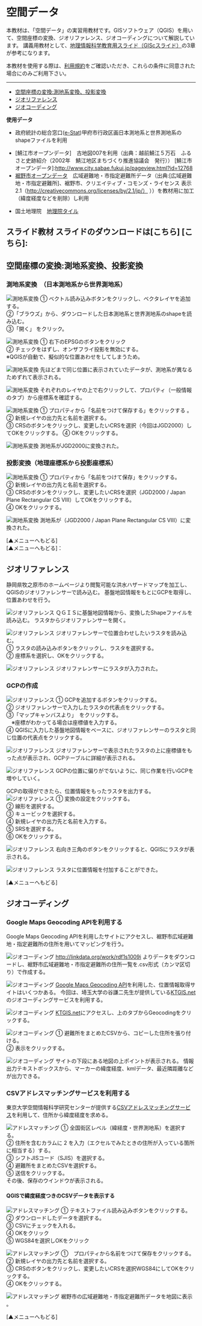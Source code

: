 # 空間データ
本教材は、「空間データ」の実習用教材です。GISソフトウェア（QGIS）を用いて、空間座標の変換、ジオリファレンス、ジオコーディングについて解説しています。
講義用教材として、[地理情報科学教育用スライド（GIScスライド）]の3章が参考になります。  

本教材を使用する際は、[利用規約]をご確認いただき、これらの条件に同意された場合にのみご利用下さい。

[地理情報科学教育用スライド（GIScスライド）]:http://curricula.csis.u-tokyo.ac.jp/slide/3.html
[利用規約]:
**Menu**
-------
- [空間座標の変換:測地系変換、投影変換](#空間座標の変換:測地系変換、投影変換)
- [ジオリファレンス](#ジオリファレンス)
- [ジオコーディング](#ジオコーディング)

**使用データ**
- 政府統計の総合窓口([e-Stat])甲府市行政区画日本測地系と世界測地系のshapeファイルを利用

[e-Stat]:http://www.e-stat.go.jp

- [鯖江市オープンデータ]　古地図007を利用（出典：越前鯖江５万石　ふるさと史跡紹介（2002年　鯖江地区まちづくり推進協議会　発行））
[鯖江市オープンデータ]:http://www.city.sabae.fukui.jp/pageview.html?id=12768
- [裾野市オープンデータ]　広域避難地・市指定避難所データ（出典:[広域避難地・市指定避難所]、裾野市、クリエイティブ・コモンズ・ライセンス 表示 2.1（http://creativecommons.org/licenses/by/2.1/jp/） ））を教材用に加工（緯度経度などを削除）し利用

[裾野市オープンデータ]:http://www.city.susono.shizuoka.jp/ma/organization/susono-open-data.php

- 国土地理院　[地理院タイル]

[地理院タイル]:http://maps.gsi.go.jp/development/ichiran.html

**スライド教材**
スライドのダウンロードは[こちら]
[こちら]:
-------
## 空間座標の変換:測地系変換、投影変換
### 測地系変換　（日本測地系から世界測地系）

![測地系変換](pic/pic_1.png)
① ベクトル読み込みボタンをクリックし、ベクタレイヤを追加する。  
②「ブラウズ」から、ダウンロードした日本測地系と世界測地系のshapeを読み込む。  
③「開く」 をクリック。  

![測地系変換](pic/pic_2.png)
① 右下のEPSGのボタンをクリック  
② チェックをはずし、オンザフライ投影を無効にする。  
※QGISが自動で、擬似的な位置あわせをしてしまうため。  

![測地系変換](pic/pic_3.png)
先ほどまで同じ位置に表示されていたデータが、測地系が異なるためずれて表示される。

![測地系変換](pic/pic_4.png)
それぞれのレイヤの上で右クリックして、プロパティ（一般情報のタブ）から座標系を確認する。

![測地系変換](pic/pic_5.png)
① プロパティから「名前をつけて保存する」をクリックする 。
② 新規レイヤの出力先と名前を選択する。  
③ CRSのボタンをクリックし、変更したいCRSを選択（今回はJGD2000）してOKをクリックする。
④ OKをクリックする。

![測地系変換](pic/pic_6.png)
測地系がJGD2000に変換された。

### 投影変換（地理座標系から投影座標系）
![測地系変換](pic/pic_7.png)
① プロパティから「名前をつけて保存」をクリックする。  
② 新規レイヤの出力先と名前を選択する。  
③ CRSのボタンをクリックし、変更したいCRSを選択（JGD2000 / Japan Plane Rectangular CS Ⅷ）してOKをクリックする。  
④ OKをクリックする。  

![測地系変換](pic/pic_8.png)
測地系が（JGD2000 / Japan Plane Rectangular CS Ⅷ）に変換された。

[▲メニューへもどる]    
[▲メニューへもどる]：
## ジオリファレンス
静岡県牧之原市のホームページより閲覧可能な洪水ハザードマップを加工し、QGISのジオリファレンサーで読み込む。
基盤地図情報をもとにGCPを取得し、位置あわせを行う。

![ジオリファレンス](pic/pic_9.png)
ＱＧＩＳに基盤地図情報から、変換したShapeファイルを読み込む。
ラスタからジオリファレンサーを開く。

![ジオリファレンス](pic/pic_10.png)
ジオリファレンサーで位置合わせしたいラスタを読み込む。  
① ラスタの読み込みボタンをクリックし、ラスタを選択する。  
② 座標系を選択し、OKをクリックする。  

![ジオリファレンス](pic/pic_11.png)
ジオリファレンサーにラスタが入力された。


### GCPの作成

![ジオリファレンス](pic/pic_12.png)
① GCPを追加するボタンをクリックする。  
② ジオリファレンサーで入力したラスタの代表点をクリックする。  
③「マップキャンバスより」　をクリックする。  
　※座標がわかってる場合は座標値を入力する。  
④ QGISに入力した基盤地図情報をベースに、ジオリファレンサーのラスタと同じ位置の代表点をクリックする。

![ジオリファレンス](pic/pic_13.png)
ジオリファレンサーで表示されたラスタの上に座標値をもった点が表示され、GCPテーブルに詳細が表示される。

![ジオリファレンス](pic/pic_14.png)
GCPの位置に偏りがでないように、同じ作業を行いGCPを増やしていく。

GCPの取得ができたら、位置情報をもったラスタを出力する。
![ジオリファレンス](pic/pic_15.png)
① 変換の設定をクリックする。  
② 線形を選択する。  
③ キュービックを選択する。  
④ 新規レイヤの出力先と名前を入力する。  
⑤ SRSを選択する。  
⑥ OKをクリックする。  

![ジオリファレンス](pic/pic_16.png)
右向き三角のボタンをクリックすると、QGISにラスタが表示される。

![ジオリファレンス](pic/pic_17.png)
ラスタに位置情報を付加することができた。

[▲メニューへもどる]   

## ジオコーディング
### Google Maps Geocoding APIを利用する
Google Maps Geocoding APIを利用したサイトにアクセスし、裾野市広域避難地・指定避難所の住所を用いてマッピングを行う。  

![ジオコーディング](pic/pic_18.png)
http://linkdata.org/work/rdf1s1009i
 よりデータをダウンロードし、裾野市広域避難地・市指定避難所の住所一覧を.csv形式（カンマ区切り）で作成する。


![ジオコーディング](pic/pic_19.png)
[Google Maps Geocoding API]を利用した、位置情報取得サイトはいくつかある。
今回は、埼玉大学の谷謙二先生が提供している[KTGIS.net]のジオコーディングサービスを利用する。

[Google Maps Geocoding API]:https://developers.google.com/maps/documentation/geocoding/intro?hl=ja
[KTGIS.net]:http://ktgis.net/gcode/geocoding.html

![ジオコーディング](pic/pic_20.png)
[KTGIS.net]にアクセスし、上のタブからGeocodingをクリックする。

![ジオコーディング](pic/pic_21.png)
① 避難所をまとめたCSVから、コピーした住所を張り付ける。  
② 表示をクリックする。  

![ジオコーディング](pic/pic_22.png)
サイトの下段にある地図の上ポイントが表示される。
情報出力テキストボックスから、マーカーの緯度経度、kmlデータ、最近隣距離などが出力できる。

### CSVアドレスマッチングサービスを利用する
東京大学空間情報科学研究センターが提供する[CSVアドレスマッチングサービス]を利用して、住所から緯度経度を求める。

[CSVアドレスマッチングサービス]:http://newspat.csis.u-tokyo.ac.jp/geocode-cgi/geocode.cgi?action=start

![アドレスマッチング](pic/pic_23.png)
① 全国街区レベル（緯経度・世界測地系）を選択する。  
② 住所を含むカラムに 2 を入力（エクセルでみたときの住所が入っている箇所に相当する）する。  
③ シフトJISコード（SJIS）を選択する。  
④ 避難所をまとめたCSVを選択する。  
⑤ 送信をクリックする。  
  その後、保存のウインドウが表示される。  

#### QGISで緯度経度つきのCSVデータを表示する
![アドレスマッチング](pic/pic_24.png)
① テキストファイル読み込みボタンをクリックする。  
② ダウンロードしたデータを選択する。  
③ CSVにチェックを入れる。  
④ OKをクリック  
⑤ WGS84を選択しOKをクリック

![アドレスマッチング](pic/pic_25.png)
①　プロパティから名前をつけて保存をクリックする。  
② 新規レイヤの出力先と名前を選択する。  
③ CRSのボタンをクリックし、変更したいCRSを選択WGS84にしてOKをクリックする。  
④ OKをクリックする。  

![アドレスマッチング](pic/pic_26.png)
裾野市の広域避難地・市指定避難所データを地図に表示
。

[▲メニューへもどる]   
